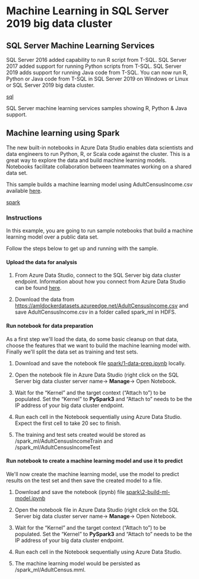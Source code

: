 # Machine Learning in SQL Server 2019 big data cluster

## SQL Server Machine Learning Services

SQL Server 2016 added capability to run R script from T-SQL. SQL Server 2017 added support for running Python scripts from T-SQL. SQL Server 2019 adds support for running Java code from T-SQL. You can now run R, Python or Java code from T-SQL in SQL Server 2019 on Windows or Linux or SQL Server 2019 big data cluster.

[sql](sql)

SQL Server machine learning services samples showing R, Python & Java support.

## Machine learning using Spark

The new built-in notebooks in Azure Data Studio enables data scientists and data engineers to run Python, R, or Scala code against the cluster. This is a great way to explore the data and build machine learning models. Notebooks facilitate collaboration between teammates working on a shared data set.

This sample builds a machine learning model using AdultCensusIncome.csv available [here](https://amldockerdatasets.azureedge.net/AdultCensusIncome.csv).

[spark](spark)

### Instructions

In this example, you are going to run sample notebooks that build a machine learning model over a public data set.

Follow the steps below to get up and running with the sample.

#### Upload the data for analysis

1. From Azure Data Studio, connect to the SQL Server big data cluster endpoint. Information about how you connect from Azure Data Studio can be found [here](https://docs.microsoft.com/en-us/sql/azure-data-studio/sql-server-2019-extension?view=sql-server-ver15).

2. Download the data from https://amldockerdatasets.azureedge.net/AdultCensusIncome.csv and save AdultCensusIncome.csv in a folder called spark_ml in HDFS.

#### Run notebook for data preparation
As a first step we'll load the data, do some basic cleanup on that data, choose the features that we want to build the machine learning model with. Finally we'll split the data set as training and test sets.

1. Download and save the notebook file [spark/1-data-prep.ipynb](spark/1-data-prep.ipynb/) locally.

1. Open the notebook file in Azure Data Studio (right click on the SQL Server big data cluster  server name-> **Manage**-> Open Notebook.

1. Wait for the “Kernel” and the target context (“Attach to”) to be populated. Set the “Kernel” to **PySpark3** and “Attach to” needs to be the IP address of your big data cluster endpoint.

1. Run each cell in the Notebook sequentially using Azure Data Studio. Expect the first cell to take 20 sec to finish.

1. The training and test sets created would be stored as /spark_ml/AdultCensusIncomeTrain and /spark_ml/AdultCensusIncomeTest

#### Run notebook to create a machine learning model and use it to predict
We'll now create the machine learning model, use the model to predict results on the test set and then save the created model to a file.

1. Download and save the notebook (ipynb) file [spark\2-build-ml-model.ipynb](spark/2-build-ml-model.ipynb/)

1. Open the notebook file in Azure Data Studio (right click on the SQL Server big data cluster  server name-> **Manage**-> Open Notebook.

1. Wait for the “Kernel” and the target context (“Attach to”) to be populated. Set the “Kernel” to **PySpark3** and “Attach to” needs to be the IP address of your big data cluster endpoint.

1. Run each cell in the Notebook sequentially using Azure Data Studio.

1. The machine learning model would be persisted as /spark_ml/AdultCensus.mml.